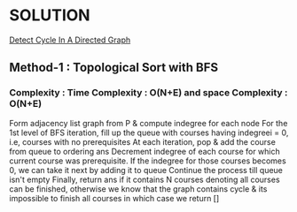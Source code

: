 # SOLUTION

[Detect Cycle In A Directed Graph](https://leetcode.com/problems/course-schedule-ii/)

## Method-1 : Topological Sort with BFS

### Complexity : Time Complexity : O(N+E) and space Complexity : O(N+E)


Form adjacency list graph from P & compute indegree for each node
For the 1st level of BFS iteration, fill up the queue with courses having indegreei = 0, i.e,
courses with no prerequisites
At each iteration, pop & add the course from queue to ordering ans
Decrement indegree of each course for which current course was prerequisite.
If the indegree for those courses becomes 0, we can take it next by adding it to queue
Continue the process till queue isn't empty
Finally, return ans if it contains N courses denoting all courses can be finished,
otherwise we know that the graph contains cycle & its impossible to finish all courses in which case we return []
